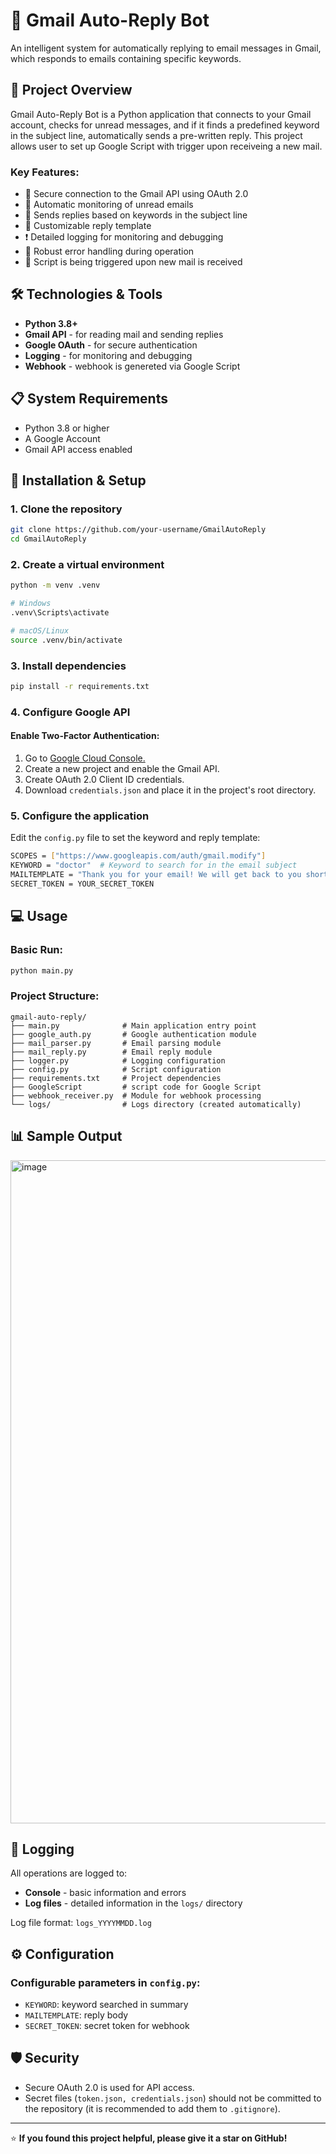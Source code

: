 # 🤖 Gmail Auto-Reply Bot

An intelligent system for automatically replying to email messages in Gmail, which responds to emails containing specific keywords.

## 🎯 Project Overview

Gmail Auto-Reply Bot is a Python application that connects to your Gmail account, checks for unread messages, and if it finds a predefined keyword in the subject line, automatically sends a pre-written reply. This project allows user to set up Google Script with trigger upon receiveing a new mail.

### Key Features:

- 🔐 Secure connection to the Gmail API using OAuth 2.0
- 📧 Automatic monitoring of unread emails
- 🔑 Sends replies based on keywords in the subject line
- 📝 Customizable reply template
- ❗ Detailed logging for monitoring and debugging
- 💪 Robust error handling during operation
- 🔑 Script is being triggered upon new mail is received

## 🛠️ Technologies & Tools

- **Python 3.8+**
- **Gmail API** - for reading mail and sending replies
- **Google OAuth** - for secure authentication
- **Logging** - for monitoring and debugging
- **Webhook** - webhook is genereted via Google Script

## 📋 System Requirements

- Python 3.8 or higher
- A Google Account
- Gmail API access enabled

## 🚀 Installation & Setup

### 1. Clone the repository
```bash
git clone https://github.com/your-username/GmailAutoReply
cd GmailAutoReply
```

### 2. Create a virtual environment
```bash
python -m venv .venv

# Windows
.venv\Scripts\activate

# macOS/Linux
source .venv/bin/activate
```

### 3. Install dependencies
```bash
pip install -r requirements.txt
```

### 4. Configure Google API

#### Enable Two-Factor Authentication:
1. Go to [Google Cloud Console.](https://console.cloud.google.com/)
2. Create a new project and enable the Gmail API.
3. Create OAuth 2.0 Client ID credentials.
4. Download `credentials.json` and place it in the project's root directory.

### 5. Configure the application
Edit the `config.py` file to set the keyword and reply template:
```bash
SCOPES = ["https://www.googleapis.com/auth/gmail.modify"]
KEYWORD = "doctor"  # Keyword to search for in the email subject
MAILTEMPLATE = "Thank you for your email! We will get back to you shortly." # Reply template
SECRET_TOKEN = YOUR_SECRET_TOKEN
```

## 💻 Usage

### Basic Run:
```bash
python main.py
```

### Project Structure:
```
gmail-auto-reply/
├── main.py              # Main application entry point
├── google_auth.py       # Google authentication module
├── mail_parser.py       # Email parsing module
├── mail_reply.py        # Email reply module
├── logger.py            # Logging configuration
├── config.py            # Script configuration
├── requirements.txt     # Project dependencies
├── GoogleScript         # script code for Google Script
├── webhook_receiver.py  # Module for webhook processing
└── logs/                # Logs directory (created automatically)
```

## 📊 Sample Output

<img width="1900" height="1061" alt="image" src="https://github.com/user-attachments/assets/5bed1f2c-a826-4def-b0ef-a5814dc95b38" />


## 📝 Logging

All operations are logged to:
- **Console** - basic information and errors
- **Log files** - detailed information in the `logs/` directory

Log file format: `logs_YYYYMMDD.log`

## ⚙️ Configuration

### Configurable parameters in `config.py`:
- `KEYWORD`: keyword searched in summary
- `MAILTEMPLATE`: reply body
- `SECRET_TOKEN`: secret token for webhook

## 🛡️ Security

- Secure OAuth 2.0 is used for API access.
- Secret files (`token.json, credentials.json`) should not be committed to the repository (it is recommended to add them to `.gitignore`).


---

⭐ **If you found this project helpful, please give it a star on GitHub!**
